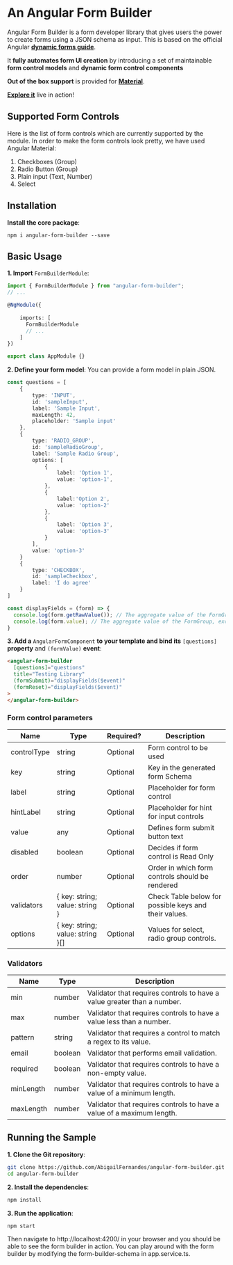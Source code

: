 # An Angular Form Builder

Angular Form Builder is a form developer library that gives users the power to create forms using a JSON schema as input. This is based on the official Angular [**dynamic forms guide**](https://angular.io/docs/ts/latest/cookbook/dynamic-form.html).

It **fully automates form UI creation** by introducing a set of maintainable **form control models** and **dynamic form control components** 

**Out of the box support** is provided for **[Material](https://material.angular.io/)**.

[**Explore it**](http://addsomething.html) live in action!

## Supported Form Controls

Here is the list of form controls which are currently supported by the module. In order to make the form controls look pretty, we have used Angular Material:

 1. Checkboxes (Group)
 2. Radio Button (Group)
 3. Plain input (Text, Number)
 4. Select

## Installation

**Install the core package**:
```
npm i angular-form-builder --save
```
  

## Basic Usage


**1. Import** `FormBuilderModule`:
```typescript
import { FormBuilderModule } from "angular-form-builder";
// ...

@NgModule({
    
    imports: [
      FormBuilderModule
      // ...
    ]
})

export class AppModule {}
```
**2. Define your form model**:
You can provide a form model in plain JSON.
```typescript
const questions = [
    {
        type: 'INPUT',
        id: 'sampleInput',
        label: 'Sample Input',
        maxLength: 42,
        placeholder: 'Sample input'
    },
    {
        type: 'RADIO_GROUP',
        id: 'sampleRadioGroup',
        label: 'Sample Radio Group',
        options: [
            {
                label: 'Option 1',
                value: 'option-1',
            },
            {
                label:'Option 2',
                value: 'option-2'
            },
            {
                label: 'Option 3',
                value: 'option-3'
            }
        ],
        value: 'option-3'    
    }
    {
        type: 'CHECKBOX',
        id: 'sampleCheckbox',
        label: 'I do agree'
    }
]

const displayFields = (form) => {
  console.log(form.getRawValue()); // The aggregate value of the FormGroup, including any disabled controls.
  console.log(form.value); // The aggregate value of the FormGroup, excluding any disabled controls.
}
```

**3. Add a** `AngularFormComponent` **to your template and bind its** `[questions]` **property** and `(formValue)` **event**:
```html
<angular-form-builder 
  [questions]="questions" 
  title="Testing Library" 
  (formSubmit)="displayFields($event)" 
  (formReset)="displayFields($event)"
>
</angular-form-builder>
```



### Form control parameters

Name | Type | Required? | Description
--- | --- | --- | ---
controlType | string | Optional | Form control to be used
key | string | Optional | Key in the generated form Schema
label | string | Optional | Placeholder for form control
hintLabel | string | Optional | Placeholder for hint for input controls
value | any | Optional | Defines form submit button text
disabled | boolean | Optional | Decides if form control is Read Only
order | number | Optional | Order in which form controls should be rendered
validators | { key: string; value: string } | Optional | Check Table below for possible keys and their values.
options | { key: string; value: string }[] | Optional | Values for select, radio group controls.

### Validators

Name | Type | Description
--- | --- | --- 
min | number | Validator that requires controls to have a value greater than a number.
max | number | Validator that requires controls to have a value less than a number.
pattern | string | Validator that requires a control to match a regex to its value.
email | boolean | Validator that performs email validation.
required | boolean | Validator that requires controls to have a non-empty value.
minLength | number | Validator that requires controls to have a value of a minimum length.
maxLength | number | Validator that requires controls to have a value of a maximum length.


## Running the Sample

**1. Clone the Git repository**:
```bash
git clone https://github.com/AbigailFernandes/angular-form-builder.git
cd angular-form-builder
```

**2. Install the dependencies**:
```bash
npm install
```

**3. Run the application**:
```bash
npm start
```

Then navigate to http://localhost:4200/ in your browser and you should be able to see the form builder in action. You can play around with the form builder by modifying the form-builder-schema in app.service.ts.

